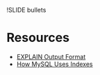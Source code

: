!SLIDE bullets

# Resources

* [EXPLAIN Output Format](http://dev.mysql.com/doc/refman/5.1/en/explain-output.html)
* [How MySQL Uses Indexes](http://dev.mysql.com/doc/refman/5.1/en/mysql-indexes.html)
